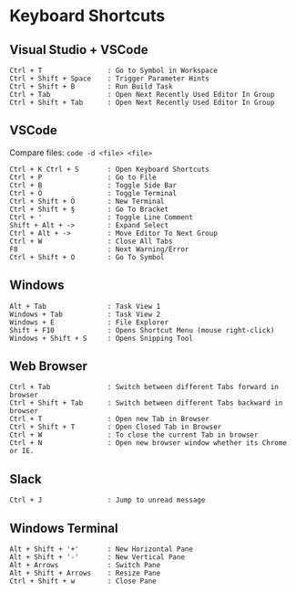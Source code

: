 # Keyboard Shortcuts

## Visual Studio + VSCode

    Ctrl + T                : Go to Symbol in Workspace
    Ctrl + Shift + Space    : Trigger Parameter Hints
    Ctrl + Shift + B        : Run Build Task
    Ctrl + Tab              : Open Next Recently Used Editor In Group
    Ctrl + Shift + Tab      : Open Next Recently Used Editor In Group

## VSCode

Compare files: `code -d <file> <file>`

    Ctrl + K Ctrl + S       : Open Keyboard Shortcuts
    Ctrl + P                : Go to File
    Ctrl + B                : Toggle Side Bar
    Ctrl + Ö                : Toggle Terminal
    Ctrl + Shift + Ö        : New Terminal
    Ctrl + Shift + §        : Go To Bracket
    Ctrl + '                : Toggle Line Comment
    Shift + Alt + ->        : Expand Select
    Ctrl + Alt + ->         : Move Editor To Next Group
    Ctrl + W                : Close All Tabs
    F8                      : Next Warning/Error
    Ctrl + Shift + O        : Go To Symbol

## Windows

    Alt + Tab               : Task View 1
    Windows + Tab           : Task View 2
    Windows + E             : File Explorer
    Shift + F10             : Opens Shortcut Menu (mouse right-click)
    Windows + Shift + S     : Opens Snipping Tool

## Web Browser

    Ctrl + Tab              : Switch between different Tabs forward in browser
    Ctrl + Shift + Tab      : Switch between different Tabs backward in browser
    Ctrl + T                : Open new Tab in Browser
    Ctrl + Shift + T        : Open Closed Tab in Browser
    Ctrl + W                : To close the current Tab in browser
    Ctrl + N                : Open new browser window whether its Chrome or IE.

## Slack

    Ctrl + J                : Jump to unread message

## Windows Terminal

    Alt + Shift + '+'       : New Horizontal Pane
    Alt + Shift + '-'       : New Vertical Pane
    Alt + Arrows            : Switch Pane
    Alt + Shift + Arrows    : Resize Pane
    Ctrl + Shift + w        : Close Pane
